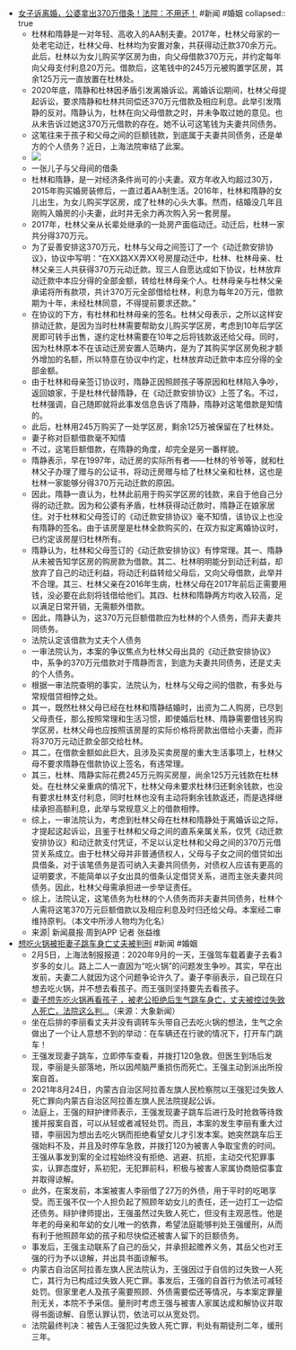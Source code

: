 - [女子诉离婚，公婆拿出370万借条！法院：不用还！](https://www.toutiao.com/article/7197017084721791522) #新闻 #婚姻
  collapsed:: true
	- 杜林和隋静是一对年轻、高收入的AA制夫妻。2017年，杜林父母家的一处老宅动迁，杜林父母、杜林均为安置对象，共获得动迁款370余万元。此后，杜林以为女儿购买学区房为由，向父母借款370万元，并约定每年向父母支付利息20万元。借款后，这笔钱中的245万元被购置学区房，其余125万元一直放置在杜林处。
	- 2020年底，隋静和杜林因矛盾引发离婚诉讼。离婚诉讼期间，杜林父母提起诉讼，要求隋静和杜林共同偿还370万元借款及相应利息。此举引发隋静的反对。隋静认为，杜林在向父母借款之时，并未争取过她的意见。也从未告诉过她这370万元借款的存在。她不认可这笔钱为夫妻共同债务。
	- 这笔往来于孩子和父母之间的巨额钱款，到底属于夫妻共同债务，还是单方的个人债务？近日，上海法院审结了此案。
	- ![](https://p3-sign.toutiaoimg.com/tos-cn-i-tjoges91tu/TV5M0cVBhm7kS6~noop.image?_iz=58558&from=article.pc_detail&x-expires=1676359317&x-signature=ouh%2FrwBYqs17Fbzx1mSUN0uHQOQ%3D)
	- 一张儿子与父母间的借条
	- 杜林和隋静，是一对经济条件尚可的小夫妻。双方年收入均超过30万，2015年购买婚房装修后，一直过着AA制生活。2016年，杜林和隋静的女儿出生，为女儿购买学区房，成了杜林的心头大事。然而，结婚没几年且刚购入婚房的小夫妻，此时并无余力再次购入另一套房屋。
	- 2017年，杜林父亲从长辈处继承的一处房产面临动迁。动迁后，杜林一家共分得370万元。
	- 为了妥善安排这370万元，杜林与父母之间签订了一个《动迁款安排协议》，协议中写明：“在XX路XX弄XX号房屋动迁中，杜林、杜林母亲、杜林父亲三人共获得370万元动迁款。现三人自愿达成如下协议，杜林放弃动迁款中本应分得的全部金额，转给杜林母亲个人。杜林母亲与杜林父亲承诺将所有款项，共计370万元全部借给杜林，利息为每年20万元，借款期为十年，未经杜林同意，不得提前要求还款。”
	- 在协议的下方，有杜林和杜林母亲的签名。杜林父母表示，之所以这样安排动迁款，是因为当时杜林需要帮助女儿购买学区房，考虑到10年后学区房即可转手出售，遂约定杜林需要在10年之后将钱款返还给父母。同时，因为杜林原本不在该动迁房安置人范畴内，是为了其购买学区房免税才额外增加的名额，所以特意在协议中约定，杜林放弃动迁款中本应分得的全部金额。
	- 由于杜林和母亲签订协议时，隋静正因照顾孩子等原因和杜林陷入争吵，返回娘家，于是杜林代替隋静，在《动迁款安排协议》上签了名。不过，杜林强调，自己随即就将此事发信息告诉了隋静，隋静对这笔借款是知情的。
	- 此后，杜林用245万购买了一处学区房，剩余125万被保留在了杜林处。
	- 妻子称对巨额借款毫不知情
	- 不过，这笔巨额借款，在隋静的角度，却完全是另一番样貌。
	- 隋静表示，早在1997年，动迁房的实际所有者——杜林的爷爷等，就和杜林父子办理了赠与的公证书，将动迁房赠与给了杜林父亲和杜林，这也是杜林一家能够分得370万元动迁款的原因。
	- 因此，隋静一直认为，杜林此前用于购买学区房的钱款，来自于他自己分得的动迁款。因为和公婆有矛盾，杜林获得动迁款时，隋静正在娘家居住。对于杜林和父母签订的《动迁款安排协议》毫不知情，该协议上也没有隋静的签名。由于该房屋是杜林全款购买的，在双方拟定离婚协议时，已约定该房屋归杜林所有。
	- 隋静认为，杜林和父母签订的《动迁款安排协议》有悖常理。其一、隋静从未被告知学区房的购房款为借款。其二、杜林明明能分到动迁利益，却放弃了自己的动迁利益，将动迁利益转给父母后，又向父母借款，此举并不合理。其三、杜林父亲在2016年生病，杜林父母在2017年前后正需要用钱，没必要在此刻将钱借给他们。其四、杜林和隋静两方均收入较高，足以满足日常开销，无需额外借款。
	- 因此，隋静认为，这370万元巨额借款应为杜林的个人债务，而非夫妻共同债务。
	- 法院认定该借款为丈夫个人债务
	- 一审法院认为，本案的争议焦点为杜林父母出具的《动迁款安排协议》中，系争的370万元借款对于隋静而言，到底为夫妻共同债务，还是丈夫的个人债务。
	- 根据一审法院查明的事实，法院认为，杜林与父母之间的借款，有多处与常规借贷相悖之处。
	- 其一，既然杜林父母已经在杜林和隋静结婚时，出资为二人购房，已尽到父母责任，那么按照常理和生活习惯，即使婚后杜林、隋静需要借钱另购学区房，杜林父母也应按照该房屋的实际价格将房款出借给小夫妻，而非将370万元动迁款全部交给杜林。
	- 其二，在借款金额如此巨大，且涉及买卖房屋的重大生活事项上，杜林父母不要求隋静在借款协议上签名，有违常理。
	- 其三，杜林、隋静实际花费245万元购买房屋，尚余125万元钱款在杜林处。在杜林父亲重病的情况下，杜林父母未要求杜林归还剩余钱款，也没有要求杜林支付利息，同时杜林也没有主动将剩余钱款返还，而是选择继续承担高额利息，此举与常规意义上的借款相悖。
	- 综上，一审法院认为，考虑到杜林父母在杜林和隋静处于离婚诉讼之际，才提起这起诉讼，且鉴于杜林和父母之间的直系亲属关系，仅凭《动迁款安排协议》和动迁款支付凭证，不足以认定杜林和父母之间的370万元借贷关系成立。由于杜林父母并非普通债权人，父母与子女之间的借贷如出具借条，对于该笔债务是否可纳入夫妻共同债务，对债权人应该有更高的证明要求，不能简单以子女出具的借条认定借贷关系，进而主张夫妻共同债务。因此，杜林父母需承担进一步举证责任。
	- 综上，法院认定，这笔债务为杜林的个人债务而非夫妻共同债务，杜林个人需将这笔370万元巨额借款以及相应利息及时归还给父母。本案经二审维持原判。（本文中所涉人物均为化名）
	- 来源| 新闻晨报·周到APP 记者 张益维
- [想吃火锅被拒妻子跳车身亡丈夫被判刑](https://www.163.com/news/article/HSSLSH0H0001899O.html) #新闻 #婚姻
	- 2月5日，上海法制报报道：2020年9月的一天，王强驾车载着妻子去看3岁多的女儿。路上二人一直因为“吃火锅”的问题发生争吵。其实，早在出发前，夫妻二人就因为这个问题争论许久了。妻子李丽表示，自己现在只想去吃火锅，并不想去看孩子。而王强则坚持要先去看孩子。
	- [妻子想先吃火锅再看孩子 ，被老公拒绝后生气跳车身亡，丈夫被控过失致人死亡，法院这么判...](https://www.163.com/v/video/VERT3O8GQ.html)（来源：大象新闻）
	- 坐在后排的李丽看丈夫并没有调转车头带自己去吃火锅的想法，生气之余做出了一个让人意想不到的举动：在车辆还在行驶的情况下，打开车门跳车！
	- 王强发现妻子跳车，立即停车查看，并拨打120急救。但医生到场后发现，李丽是头部落地，所以因颅脑严重损伤而死亡。王强主动到派出所投案自首。
	- 2021年8月24日，内蒙古自治区阿拉善左旗人民检察院以王强犯过失致人死亡罪向内蒙古自治区阿拉善左旗人民法院提起公诉。
	- 法庭上，王强的辩护律师表示，王强发现妻子跳车后进行及时抢救等待救援并报案自首，可以从轻或者减轻处罚。而且，本案的发生李丽有重大过错，李丽因为想出去吃火锅而拒绝看望女儿才引发本案。她突然跳车后王强始料不及，并且及时停车急救，并拨打120为被害人争取宝贵的时间。王强从事发到案的全过程始终没有拒绝、逃避、抗拒，主动交代犯罪事实，认罪态度好，系初犯，无犯罪前科，积极与被害人家属协商赔偿事宜并取得谅解。
	- 此外，在案发前，本案被害人李丽借了27万的外债，用于平时的吃喝享受。而王强不仅一个人担负起了照顾年幼女儿的责任，还一边打工一边偿还债务。辩护律师提出，王强虽然过失致人死亡，但没有主观恶性。他是年老的母亲和年幼的女儿唯一的依靠，希望法庭能够判处王强缓刑，从而有利于他照顾年幼的孩子和尽快偿还被害人留下的巨额债务。
	- 事发后，王强主动联系了自己的岳父，并承担起赡养义务，其岳父也对王强的行为予以谅解，并出具书面谅解书。
	- 内蒙古自治区阿拉善左旗人民法院认为，王强因过于自信的过失致一人死亡，其行为已构成过失致人死亡罪。事发后，王强的自首行为依法可减轻处罚。但家里老人及孩子需要照顾、外债需要偿还等情况，与本案定罪量刑无关，本院不予采信。量刑时考虑王强与被害人家属达成和解协议并取得书面谅解、自愿认罪认罚，依法可以从宽处罚。
	- 法院最终判决：被告人王强犯过失致人死亡罪，判处有期徒刑二年，缓刑三年。